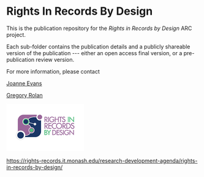 # Rights In Records By Design

This is the publication repository for the _Rights in Records by Design_ ARC project.

Each sub-folder contains the publication details and a publicly shareable version of the publication --- either an open access final version, or a pre-publication review version.

For more information, please contact 

[Joanne Evans](mailto:joanne.evans@monash.edu)

[Gregory Rolan](mailto:greg.rolan@monash.edu)

![logo](./RiRbD-Logo.png)

https://rights-records.it.monash.edu/research-development-agenda/rights-in-records-by-design/
